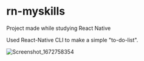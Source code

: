 # rn-myskills
Project made while studying React Native 

Used React-Native CLI to make a simple "to-do-list". 

![Screenshot_1672758354](https://user-images.githubusercontent.com/47367373/210384085-184a9552-d48a-4059-b1e0-d3d79c526084.png)
